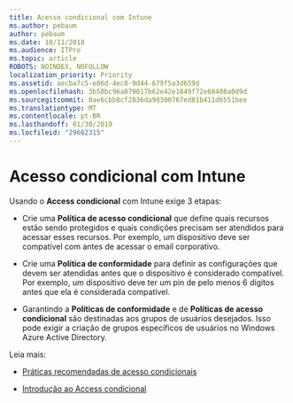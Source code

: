 ```yaml
---
title: Acesso condicional com Intune
ms.author: pebaum
author: pebaum
ms.date: 10/11/2018
ms.audience: ITPro
ms.topic: article
ROBOTS: NOINDEX, NOFOLLOW
localization_priority: Priority
ms.assetid: aecba7c5-e86d-4ec8-9d44-679f5a3d659d
ms.openlocfilehash: 3b50bc96a879017b62e42e1849f72e68408a0d9d
ms.sourcegitcommit: 0ae6cbb8cf2836da98300767ed81b411d6551bee
ms.translationtype: MT
ms.contentlocale: pt-BR
ms.lasthandoff: 01/30/2019
ms.locfileid: "29662315"
---
```

# <a name="conditional-access-with-intune"></a>Acesso condicional com Intune

Usando o **Access condicional** com Intune exige 3 etapas: 
  
- Crie uma **Política de acesso condicional** que define quais recursos estão sendo protegidos e quais condições precisam ser atendidos para acessar esses recursos. Por exemplo, um dispositivo deve ser compatível com antes de acessar o email corporativo. 
    
- Crie uma **Política de conformidade** para definir as configurações que devem ser atendidas antes que o dispositivo é considerado compatível. Por exemplo, um dispositivo deve ter um pin de pelo menos 6 dígitos antes que ela é considerada compatível. 
    
- Garantindo a **Políticas de conformidade** e de **Políticas de acesso condicional** são destinadas aos grupos de usuários desejados. Isso pode exigir a criação de grupos específicos de usuários no Windows Azure Active Directory. 
    
Leia mais:
  
- [Práticas recomendadas de acesso condicionais](https://docs.microsoft.com/azure/active-directory/conditional-access/best-practices)
    
- [Introdução ao Access condicional](https://docs.microsoft.com/azure/active-directory/active-directory-conditional-access-azure-portal-get-started)
    

